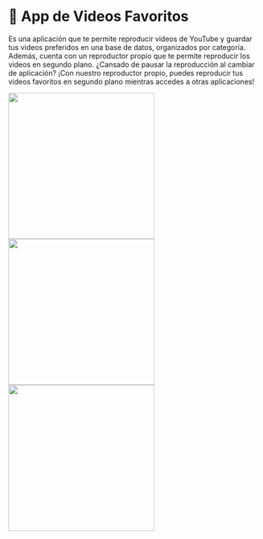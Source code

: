 # 🎥 App de Videos Favoritos

Es una aplicación que te permite reproducir videos de YouTube y guardar tus videos preferidos en una base de datos, organizados por categoría. Además, cuenta con un reproductor propio que te permite reproducir los videos en segundo plano. ¿Cansado de pausar la reproducción al cambiar de aplicación? ¡Con nuestro reproductor propio, puedes reproducir tus videos favoritos en segundo plano mientras accedes a otras aplicaciones!

<img src="https://github.com/juanvictorbascopecastro/My-Music-Video/assets/43118668/22ca399c-f556-4214-bafa-a3fc65a84a09" width="290">
<img src="https://github.com/juanvictorbascopecastro/My-Music-Video/assets/43118668/a7d722c5-ec1c-4411-b7a4-19b05aa121d8" width="290">
<img src="https://github.com/juanvictorbascopecastro/My-Music-Video/assets/43118668/04d85da4-e741-42ca-8ea5-9d028d0a363e" width="290">

